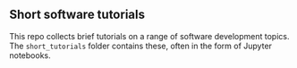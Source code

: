Short software tutorials
------------------------

This repo collects brief tutorials on a range of software development topics. The `short_tutorials` folder contains these, often in the form of Jupyter notebooks. 
